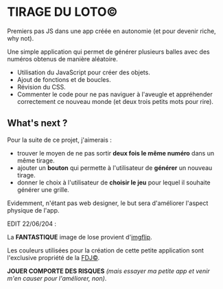 # TIRAGE DU LOTO©

Premiers pas JS dans une app créée en autonomie (et pour devenir riche, why not).

Une simple application qui permet de générer plusieurs balles avec des numéros obtenus de manière aléatoire.

- Utilisation du JavaScript pour créer des objets.
- Ajout de fonctions et de boucles.
- Révision du CSS.
- Commenter le code pour ne pas naviguer à l'aveugle et appréhender correctement ce nouveau monde (et deux trois petits mots pour rire).

## What's next ?
Pour la suite de ce projet, j'aimerais :
- trouver le moyen de ne pas sortir **deux fois le même numéro** dans un même tirage.
- ajouter un **bouton** qui permette à l'utilisateur de **générer** un nouveau tirage.
- donner le choix à l'utilisateur de **choisir le jeu** pour lequel il souhaite générer une grille.

Evidemment, n'étant pas web designer, le but sera d'améliorer l'aspect physique de l'app.

EDIT 22/06/204 :

La **FANTASTIQUE** image de lose provient d'<a href="https://imgflip.com/">imgflip</a>.

Les couleurs utilisées pour la création de cette petite application sont l'exclusive propriété de la <a href="https://www.fdj.fr/" target="_blank">FDJ©</a>.

**JOUER COMPORTE DES RISQUES** *(mais essayer ma petite app et venir m'en causer pour l'améliorer, non)*.